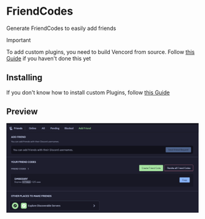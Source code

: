 <h1>FriendCodes</h1>
<p>Generate FriendCodes to easily add friends</p>

> [!IMPORTANT]  
> To add custom plugins, you need to build Vencord from source. Follow [this Guide](https://docs.vencord.dev/installing/) if you haven't done this yet

## Installing
If you don't know how to install custom Plugins, follow [this Guide](https://docs.vencord.dev/installing/custom-plugins/)

## Preview

![image](https://github.com/Domis-Vencord-Plugins/FriendCodes/raw/main/image.png)